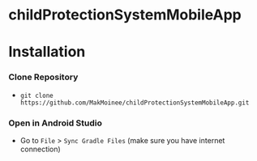 # childProtectionSystemMobileApp

# Installation
### Clone Repository
  - `git clone https://github.com/MakMoinee/childProtectionSystemMobileApp.git`
### Open in Android Studio
  - Go to `File` > `Sync Gradle Files` (make sure you have internet connection)
